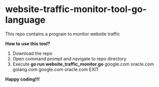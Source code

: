# website-traffic-monitor-tool-go-language
This repo contains a program to monitor website traffic

**How to use this tool?**

1. Download the repo
2. Open command prompt and navigate to repo directory
3. Execute **go run website_traffic_monitor.go**
            google.com
            oracle.com
            golang.com
            google.com
            oracle.com
            EXIT
            
**Happy coding!!!**

